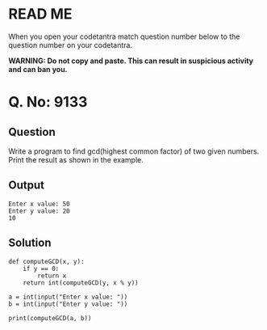 # READ ME
When you open your codetantra match question number below to the question number on your codetantra.

**WARNING: Do not copy and paste. This can result in suspicious activity and can ban you.**

# Q. No: 9133

## Question
Write a program to find gcd(highest common factor) of two given numbers. Print the result as shown in the example.

## Output
```
Enter x value: 50
Enter y value: 20
10
```
    
## Solution
```
def computeGCD(x, y):
    if y == 0:
        return x
    return int(computeGCD(y, x % y))

a = int(input("Enter x value: "))
b = int(input("Enter y value: "))

print(computeGCD(a, b))
```